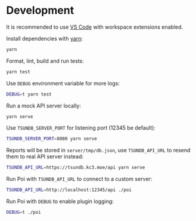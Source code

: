 # Development

It is recommended to use [VS Code](https://code.visualstudio.com/) with workspace extensions enabled.

Install dependencies with [yarn](https://yarnpkg.com/):

```sh
yarn
```

Format, lint, build and run tests:

```sh
yarn test
```

Use `DEBUG` environment variable for more logs:

```sh
DEBUG=t yarn test
```

Run a mock API server locally:

```sh
yarn serve
```

Use `TSUNDB_SERVER_PORT` for listening port (12345 be default):

```sh
TSUNDB_SERVER_PORT=8080 yarn serve
```

Reports will be stored in `server/tmp/db.json`, use `TSUNDB_API_URL` to resend them to real API server instead:

```sh
TSUNDB_API_URL=https://tsundb.kc3.moe/api yarn serve
```

Run Poi with `TSUNDB_API_URL` to connect to a custom server:

```sh
TSUNDB_API_URL=http://localhost:12345/api ./poi
```

Run Poi with `DEBUG` to enable plugin logging:

```sh
DEBUG=t ./poi
```
